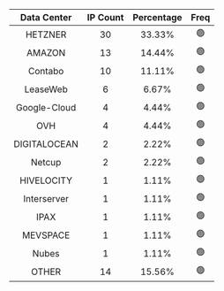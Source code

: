 | Data Center | IP Count | Percentage | Freq |
|:------------:|:--------:|:-----------:|:-----:|
| HETZNER | 30 | 33.33% | 🟢 |
| AMAZON | 13 | 14.44% | 🟢 |
| Contabo | 10 | 11.11% | 🟢 |
| LeaseWeb | 6 | 6.67% | 🟢 |
| Google-Cloud | 4 | 4.44% | 🟢 |
| OVH | 4 | 4.44% | 🟢 |
| DIGITALOCEAN | 2 | 2.22% | 🟢 |
| Netcup | 2 | 2.22% | 🟢 |
| HIVELOCITY | 1 | 1.11% | 🟢 |
| Interserver | 1 | 1.11% | 🟢 |
| IPAX | 1 | 1.11% | 🟢 |
| MEVSPACE | 1 | 1.11% | 🟢 |
| Nubes | 1 | 1.11% | 🟢 |
| OTHER | 14 | 15.56% | 🟢 |
